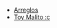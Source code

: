 

* [Arreglos](https://curriculum.laboratoria.la/es/topics/javascript/04-arrays)
* [Toy Malito :c](https://developer.mozilla.org/es/docs/Web/JavaScript/Reference/Global_Objects/Arraysh/)
